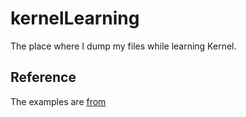 # kernelLearning

The place where I dump my files while learning Kernel.

## Reference

The examples are [from](https://github.com/Johannes4Linux/Linux_Driver_Tutorial)

